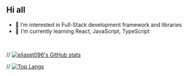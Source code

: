 ## Hi all

- 🧐 I’m interested in Full-Stack development framework and libraries
- 🚀  I’m currently learning React, JavaScript, TypeScript

<br>

// [![eliaset096's GitHub stats](https://github-readme-stats.vercel.app/api?username=eliaset096&&show_icons=true&theme=dracula)](https://github.com/anuraghazra/github-readme-stats)

// [![Top Langs](https://github-readme-stats.vercel.app/api/top-langs/?username=eliaset096&hide_progress=false&theme=dracula&layout=compact)](https://github.com/anuraghazra/github-readme-stats)


